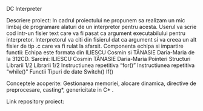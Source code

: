 DC Interpreter

Descriere proiect:
In cadrul proiectului ne propunem sa realizam un mic limbaj de programare alaturi de un interpretor pentru acesta. Userul va scrie cod intr-un fisier text care va fi pasat ca argument executabilului pentru interpretor. Interpretorul va citi din fisierul dat ca argument si va creea un alt fisier de tip .c care va fi rulat la sfarsit.
Componenta echipa si impartire functii:
	Echipa este formata din ILIESCU Cosmin si TĂNASIE Daria-Maria de la 312CD.
Sarcini:
ILIESCU Cosmin	TĂNASIE Daria-Maria
Pointeri	Structuri
Librarii 1/2	Librarii 1/2
Instructiunea repetitiva “for()” Instructiunea repetitiva “while()”
Functii	Tipuri de date
Switch()	If()

Conceptele acoperite:
	Gestionarea memoriei, alocare dinamica, directive de preprocesare, casting*, genericitate in C* .

Link repository proiect:


 
